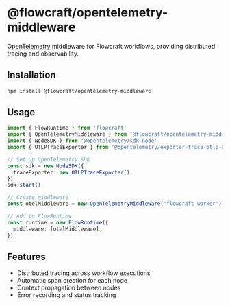 # @flowcraft/opentelemetry-middleware

[OpenTelemetry](https://opentelemetry.io/) middleware for Flowcraft workflows, providing distributed tracing and observability.

## Installation

```bash
npm install @flowcraft/opentelemetry-middleware
```

## Usage

```typescript
import { FlowRuntime } from 'flowcraft'
import { OpenTelemetryMiddleware } from '@flowcraft/opentelemetry-middleware'
import { NodeSDK } from '@opentelemetry/sdk-node'
import { OTLPTraceExporter } from '@opentelemetry/exporter-trace-otlp-http'

// Set up OpenTelemetry SDK
const sdk = new NodeSDK({
  traceExporter: new OTLPTraceExporter(),
})
sdk.start()

// Create middleware
const otelMiddleware = new OpenTelemetryMiddleware('flowcraft-worker')

// Add to FlowRuntime
const runtime = new FlowRuntime({
  middleware: [otelMiddleware],
})
```

## Features

- Distributed tracing across workflow executions
- Automatic span creation for each node
- Context propagation between nodes
- Error recording and status tracking
